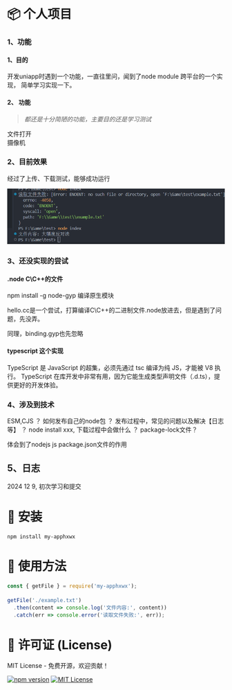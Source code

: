  # 📦 个人项目

 ### 1、功能
 #### 1、目的
 开发uniapp时遇到一个功能，一直往里问，闻到了node module 跨平台的一个实现， 简单学习实现一下。  
#### 2、 功能   

> *都还是十分简陋的功能，主要目的还是学习测试*     

文件打开  
摄像机   



 ### 2、目前效果
 经过了上传、下载测试，能够成功运行      
      
 ![这是在其他文件中的测试结果，是能跑的](image.png)
 

 ### 3、还没实现的尝试
 #### .node C\C++的文件
 npm install -g node-gyp   编译原生模块

 hello.cc是一个尝试，打算编译C\C++的二进制文件.node放进去，但是遇到了问题，先没弄。

 同理，binding.gyp也先忽略

 #### typescript 这个实现
TypeScript 是 JavaScript 的超集，必须先通过 tsc 编译为纯 JS，才能被 V8 执行。
TypeScript 在库开发中非常有用，因为它能生成类型声明文件（.d.ts），提供更好的开发体验。

### 4、涉及到技术
ESM,CJS   ？
如何发布自己的node包 ？
发布过程中，常见的问题以及解决【日志等】 ？
node install xxx, 下载过程中会做什么 ？
package-lock文件？

体会到了nodejs  js  package.json文件的作用 

## 5、日志
2024 12 9, 初次学习和提交    

# 🚀 安装
```
npm install my-apphxwx
```
# 📘 使用方法 
```js
const { getFile } = require('my-apphxwx');

getFile('./example.txt')
  .then(content => console.log('文件内容:', content))
  .catch(err => console.error('读取文件失败:', err));
```  

# 📄 许可证 (License)

MIT License - 免费开源，欢迎贡献！





[![npm version](https://img.shields.io/npm/v/my-apphxwx)](https://www.npmjs.com/package/my-apphxwx)
[![MIT License](https://img.shields.io/badge/license-MIT-blue.svg)](https://github.com/snowcgj/MineNodeModules/blob/main/LICENSE)